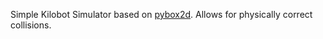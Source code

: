 Simple Kilobot Simulator based on [pybox2d](https://github.com/pybox2d/pybox2d).
Allows for physically correct collisions.